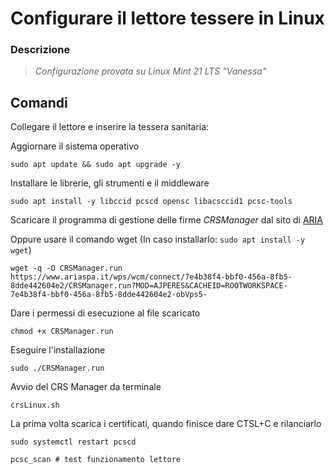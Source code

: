 # Configurare il lettore tessere in Linux

### Descrizione

> _Configurazione provata su Linux Mint 21 LTS "Vanessa"_

## Comandi

Collegare il lettore e inserire la tessera sanitaria:

Aggiornare il sistema operativo

`sudo apt update && sudo apt upgrade -y`

Installare le librerie, gli strumenti e il middleware

`sudo apt install -y libccid pcscd opensc libacsccid1 pcsc-tools`

Scaricare il programma di gestione delle firme _CRSManager_ dal sito di [ARIA](https://www.ariaspa.it/wps/portal/Aria/Home/DettaglioRedazionale/cosa--facciamo/innovazione-digitale/certificazione-digitale/software-cns)

Oppure usare il comando wget (In caso installarlo: `sudo apt install -y wget`)

`wget -q -O CRSManager.run https://www.ariaspa.it/wps/wcm/connect/7e4b38f4-bbf0-456a-8fb5-8dde442604e2/CRSManager.run?MOD=AJPERES&CACHEID=ROOTWORKSPACE-7e4b38f4-bbf0-456a-8fb5-8dde442604e2-obVps5-`

Dare i permessi di esecuzione al file scaricato

`chmod +x CRSManager.run`

Eseguire l'installazione

`sudo ./CRSManager.run`

Avvio del CRS Manager da terminale

`crsLinux.sh`

La prima volta scarica i certificati, quando finisce dare CTSL+C e rilanciarlo

`sudo systemctl restart pcscd`

`pcsc_scan # test funzionamento lettore`
